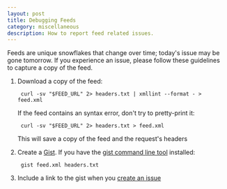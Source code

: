 ```yaml
---
layout: post
title: Debugging Feeds
category: miscellaneous
description: How to report feed related issues.
---
```


Feeds are unique snowflakes that change over time; today's issue may be gone tomorrow. If you experience an issue, please follow these guidelines to capture a copy of the feed.

1. Download a copy of the feed:

        curl -sv "$FEED_URL" 2> headers.txt | xmllint --format - > feed.xml

    If the feed contains an syntax error, don't try to pretty-print it:

        curl -sv "$FEED_URL" 2> headers.txt > feed.xml

    This will save a copy of the feed and the request's headers

2. Create a [Gist][gist]. If you have the [gist command line tool][gist-cli] installed:

        gist feed.xml headers.txt

3. Include a link to the gist when you [create an issue][create-issue]

[gist]: https://gist.github.com/
[create-issue]: https://github.com/feedbin/support/issues/new
[gist-cli]: http://defunkt.io/gist/
